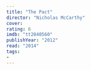 ```yaml
---
title: "The Pact"
director: "Nicholas McCarthy"
cover: 
rating: 6
imdb: "tt2040560"
publishYear: "2012"
read: "2014"
tags:
- 
---
```

